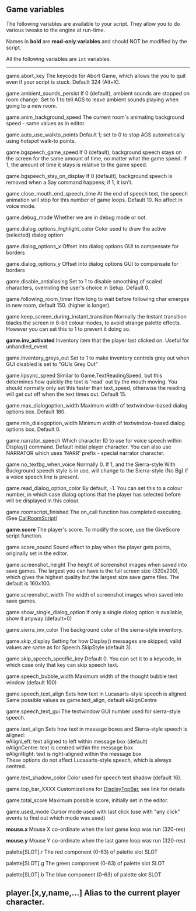 Game variables
--------------

The following variables are available to your script. They allow you to
do various tweaks to the engine at run-time.

Names in **bold** are **read-only variables** and should NOT be modified
by the script.

All the following variables are `int` variables.

---
  game.abort_key                                  The keycode for Abort Game, which allows the you to quit even if your script is stuck. Default 324 (Alt+X).

  game.ambient_sounds_persist                    If 0 (default), ambient sounds are stopped on room change. Set to 1 to tell AGS to leave ambient sounds playing when going to a new room.

  game.anim_background_speed                     The current room's animating background speed - same values as in editor.

  game.auto_use_walkto_points                   Default 1; set to 0 to stop AGS automatically using hotspot walk-to points.

  game.bgspeech_game_speed                       If 0 (default), background speech stays on the screen for the same amount of time, no matter what the game speed. If 1, the amount of time it stays is relative to the game speed.

  game.bgspeech_stay_on_display                 If 0 (default), background speech is removed when a Say command happens; if 1, it isn't.

  game.close_mouth_end_speech_time             At the end of speech text, the speech animation will stop for this number of game loops. Default 10. No affect in voice mode.

  game.debug_mode                                 Whether we are in debug mode or not.

  game.dialog_options_highlight_color           Color used to draw the active (selected) dialog option

  game.dialog_options_x                          Offset into dialog options GUI to compensate for borders

  game.dialog_options_y                          Offset into dialog options GUI to compensate for borders

  game.disable_antialiasing                       Set to 1 to disable smoothing of scaled characters, overriding the user's choice in Setup. Default 0.

  game.following_room_timer                      How long to wait before following char emerges in new room, default 150. (higher is longer).

  game.keep_screen_during_instant_transition   Normally the Instant transition blacks the screen in 8-bit colour modes, to avoid strange palette effects. However you can set this to 1 to prevent it doing so.

  **game.inv_activated**                          Inventory item that the player last clicked on. Useful for unhandled_event.

  game.inventory_greys_out                       Set to 1 to make inventory controls grey out when GUI disabled is set to "GUIs Grey Out"

  game.lipsync_speed                              Similar to Game.TextReadingSpeed, but this determines how quickly the text is 'read' out by the mouth moving. You should normally only set this faster than text_speed, otherwise the reading will get cut off when the text times out. Default 15.

  game.max_dialogoption_width                    Maximum width of textwindow-based dialog options box. Default 180.

  game.min_dialogoption_width                    Minimum width of textwindow-based dialog options box. Default 0.

  game.narrator_speech                            Which character ID to use for voice speech within Display() command. Default initial player character. You can also use NARRATOR which uses 'NARR' prefix - special narrator character.

  game.no_textbg_when_voice                     Normally 0. If 1, and the Sierra-style With Background speech style is in use, will change to the Sierra-style (No Bg) if a voice speech line is present.

  game.read_dialog_option_color                 By default, -1. You can set this to a colour number, in which case dialog options that the player has selected before will be displayed in this colour.

  game.roomscript_finished                        The on_call function has completed executing. (See [CallRoomScript](Game#CallRoomScript))

  **game.score**                                   The player's score. To modify the score, use the GiveScore script function.

  game.score_sound                                Sound effect to play when the player gets points, originally set in the editor.

  game.screenshot_height                          The height of screenshot images when saved into save games. The largest you can have is the full screen size (320x200), which gives the highest quality but the largest size save game files. The default is 160x100.

  game.screenshot_width                           The width of screenshot images when saved into save games.

  game.show_single_dialog_option                If only a single dialog option is available, show it anyway (default=0)

  game.sierra_inv_color                          The background color of the sierra-style inventory.

  game.skip_display                               Setting for how Display() messages are skipped; valid values are same as for Speech.SkipStyle (default 3).

  game.skip_speech_specific_key                 Default 0. You can set it to a keycode, in which case only that key can skip speech text.

  game.speech_bubble_width                       Maximum width of the thought bubble text window (default 100)

  game.speech_text_align                         Sets how text in Lucasarts-style speech is aligned. Same possible values as game.text_align, default eAlignCentre

  game.speech_text_gui                           The textwindow GUI number used for sierra-style speech.

  game.text_align                                 Sets how text in message boxes and Sierra-style speech is aligned:\
                                                   eAlignLeft: text aligned to left within message box (default)\
                                                   eAlignCentre: text is centred within the message box\
                                                   eAlignRight: text is right-aligned within the message box\
                                                   These options do not affect Lucasarts-style speech, which is always centred.

  game.text_shadow_color                         Color used for speech text shadow (default 16).

  game.top_bar_XXXX                              Customizations for [DisplayTopBar](topic73#DisplayTopBar), see link for details

  game.total_score                                Maximum possible score, initially set in the editor.

  game.used_mode                                  Cursor mode used with last click (use with "any click" events to find out which mode was used)

  **mouse.x**                                      Mouse X co-ordinate when the last game loop was run (320-res)

  **mouse.y**                                      Mouse Y co-ordinate when the last game loop was run (320-res)

  palette\[SLOT\].r                                The red component (0-63) of palette slot SLOT

  palette\[SLOT\].g                                The green component (0-63) of palette slot SLOT

  palette\[SLOT\].b                                The blue component (0-63) of palette slot SLOT

  player.\[x,y,name,...\]                          Alias to the current player character.
---

